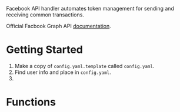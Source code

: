 Facebook API handler automates token management for sending and receiving common transactions. 

Official Facbook Graph API [documentation](https://developers.facebook.com/docs/graph-api/reference/user).  

# Getting Started
1. Make a copy of `config.yaml.template` called `config.yaml`.
1. Find user info and place in `config.yaml`.
1. 

# Functions

